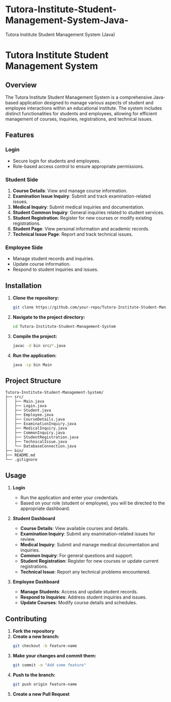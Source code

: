 # Tutora-Institute-Student-Management-System-Java-
Tutora Institute Student Management System (Java) 

# Tutora Institute Student Management System

## Overview

The Tutora Institute Student Management System is a comprehensive Java-based application designed to manage various aspects of student and employee interactions within an educational institute. The system includes distinct functionalities for students and employees, allowing for efficient management of courses, inquiries, registrations, and technical issues.

## Features

### Login
- Secure login for students and employees.
- Role-based access control to ensure appropriate permissions.

### Student Side
1. **Course Details**: View and manage course information.
2. **Examination Issue Inquiry**: Submit and track examination-related issues.
3. **Medical Inquiry**: Submit medical inquiries and documentation.
4. **Student Common Inquiry**: General inquiries related to student services.
5. **Student Registration**: Register for new courses or modify existing registrations.
6. **Student Page**: View personal information and academic records.
7. **Technical Issue Page**: Report and track technical issues.

### Employee Side
- Manage student records and inquiries.
- Update course information.
- Respond to student inquiries and issues.

## Installation

1. **Clone the repository:**
    ```bash
    git clone https://github.com/your-repo/Tutora-Institute-Student-Management-System.git
    ```
2. **Navigate to the project directory:**
    ```bash
    cd Tutora-Institute-Student-Management-System
    ```
3. **Compile the project:**
    ```bash
    javac -d bin src/*.java
    ```
4. **Run the application:**
    ```bash
    java -cp bin Main
    ```

## Project Structure

```
Tutora-Institute-Student-Management-System/
├── src/
│   ├── Main.java
│   ├── Login.java
│   ├── Student.java
│   ├── Employee.java
│   ├── CourseDetails.java
│   ├── ExaminationInquiry.java
│   ├── MedicalInquiry.java
│   ├── CommonInquiry.java
│   ├── StudentRegistration.java
│   ├── TechnicalIssue.java
│   └── DatabaseConnection.java
├── bin/
├── README.md
└── .gitignore
```

## Usage

1. **Login**
    - Run the application and enter your credentials.
    - Based on your role (student or employee), you will be directed to the appropriate dashboard.

2. **Student Dashboard**
    - **Course Details**: View available courses and details.
    - **Examination Inquiry**: Submit any examination-related issues for review.
    - **Medical Inquiry**: Submit and manage medical documentation and inquiries.
    - **Common Inquiry**: For general questions and support.
    - **Student Registration**: Register for new courses or update current registrations.
    - **Technical Issue**: Report any technical problems encountered.

3. **Employee Dashboard**
    - **Manage Students**: Access and update student records.
    - **Respond to Inquiries**: Address student inquiries and issues.
    - **Update Courses**: Modify course details and schedules.

## Contributing

1. **Fork the repository**
2. **Create a new branch:**
    ```bash
    git checkout -b feature-name
    ```
3. **Make your changes and commit them:**
    ```bash
    git commit -m "Add some feature"
    ```
4. **Push to the branch:**
    ```bash
    git push origin feature-name
    ```
5. **Create a new Pull Request**


